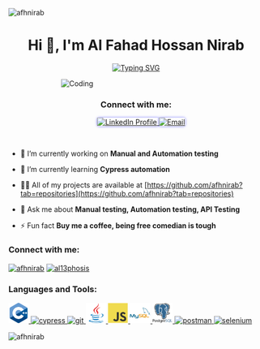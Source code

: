 <p align="left"> <img src="https://komarev.com/ghpvc/?username=afhnirab&label=Profile%20views&color=4E97D1&style=flat" alt="afhnirab" /> </p>
<h1 align="center">Hi 👋, I'm Al Fahad Hossan Nirab</h1>

<p align="center">
  <!-- Typing SVG by DenverCoder1 - https://github.com/DenverCoder1/readme-typing-svg -->
  <a href="https://git.io/typing-svg"><img src="https://readme-typing-svg.demolab.com?          font=Fira+Code&pause=1000&color=F75D78&center=true&width=435&lines=Full+Stack+SQA+Engineer;Always+learning+new+things." alt="Typing SVG" /></a>
</p>
<img align="right" alt="Coding" width="400" src="https://camo.githubusercontent.com/cae12fddd9d6982901d82580bdf321d81fb299141098ca1c2d4891870827bf17/68747470733a2f2f6d69726f2e6d656469756d2e636f6d2f6d61782f313336302f302a37513379765349765f7430696f4a2d5a2e676966">
&nbsp;&nbsp;&nbsp;&nbsp;
<!-- Social icons section -->
 <h3 align="center">Connect with me:</h3>
  <p align="center">
  &nbsp;&nbsp;&nbsp;&nbsp;
  <a href="https://www.linkedin.com/in/afhnirab/" target="_blank" rel="nofollow" style="outline: none; box-shadow: 0 0 5px rgba(0, 0, 255, 0.5); border-radius: 4px;">
    <img src="https://img.icons8.com/color/48/000000/linkedin.png" alt="LinkedIn Profile" style="max-width: 100%;">
  </a>
 <a href="mailto:afhnirab97@gmail.com" style="outline: none; box-shadow: 0 0 5px rgba(0, 0, 255, 0.5); border-radius: 4px;">
    <img src="https://img.icons8.com/color/48/000000/gmail.png" alt="Email" style="max-width: 100%;">
</a>

  &nbsp;&nbsp;&nbsp;&nbsp;
  
- 🔭 I’m currently working on **Manual and Automation testing**

- 🌱 I’m currently learning **Cypress automation**

- 👨‍💻 All of my projects are available at [https://github.com/afhnirab?tab=repositories](https://github.com/afhnirab?tab=repositories)

- 💬 Ask me about **Manual testing, Automation testing, API Testing**

- ⚡ Fun fact **Buy me a coffee, being free comedian is tough**

<h3 align="left">Connect with me:</h3>
<p align="left">
<a href="https://linkedin.com/in/afhnirab" target="blank"><img align="center" src="https://raw.githubusercontent.com/rahuldkjain/github-profile-readme-generator/master/src/images/icons/Social/linked-in-alt.svg" alt="afhnirab" height="30" width="40" /></a>
<a href="https://fb.com/al13phosis" target="blank"><img align="center" src="https://raw.githubusercontent.com/rahuldkjain/github-profile-readme-generator/master/src/images/icons/Social/facebook.svg" alt="al13phosis" height="30" width="40" /></a>
</p>

<h3 align="left">Languages and Tools:</h3>
<p align="left"> <a href="https://www.w3schools.com/cpp/" target="_blank" rel="noreferrer"> <img src="https://raw.githubusercontent.com/devicons/devicon/master/icons/cplusplus/cplusplus-original.svg" alt="cplusplus" width="40" height="40"/> </a> <a href="https://www.cypress.io" target="_blank" rel="noreferrer"> <img src="https://raw.githubusercontent.com/simple-icons/simple-icons/6e46ec1fc23b60c8fd0d2f2ff46db82e16dbd75f/icons/cypress.svg" alt="cypress" width="40" height="40"/> </a> <a href="https://git-scm.com/" target="_blank" rel="noreferrer"> <img src="https://www.vectorlogo.zone/logos/git-scm/git-scm-icon.svg" alt="git" width="40" height="40"/> </a> <a href="https://www.java.com" target="_blank" rel="noreferrer"> <img src="https://raw.githubusercontent.com/devicons/devicon/master/icons/java/java-original.svg" alt="java" width="40" height="40"/> </a> <a href="https://developer.mozilla.org/en-US/docs/Web/JavaScript" target="_blank" rel="noreferrer"> <img src="https://raw.githubusercontent.com/devicons/devicon/master/icons/javascript/javascript-original.svg" alt="javascript" width="40" height="40"/> </a> <a href="https://www.mysql.com/" target="_blank" rel="noreferrer"> <img src="https://raw.githubusercontent.com/devicons/devicon/master/icons/mysql/mysql-original-wordmark.svg" alt="mysql" width="40" height="40"/> </a> <a href="https://www.postgresql.org" target="_blank" rel="noreferrer"> <img src="https://raw.githubusercontent.com/devicons/devicon/master/icons/postgresql/postgresql-original-wordmark.svg" alt="postgresql" width="40" height="40"/> </a> <a href="https://postman.com" target="_blank" rel="noreferrer"> <img src="https://www.vectorlogo.zone/logos/getpostman/getpostman-icon.svg" alt="postman" width="40" height="40"/> </a> <a href="https://www.selenium.dev" target="_blank" rel="noreferrer"> <img src="https://raw.githubusercontent.com/detain/svg-logos/780f25886640cef088af994181646db2f6b1a3f8/svg/selenium-logo.svg" alt="selenium" width="40" height="40"/> </a> </p>

<p><img align="center" src="https://github-readme-stats.vercel.app/api/top-langs?username=afhnirab&show_icons=true&locale=en&layout=compact" alt="afhnirab" /></p>



